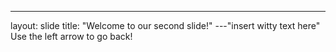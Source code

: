 ---
layout: slide
title: "Welcome to our second slide!"
---"insert witty text here"
Use the left arrow to go back!
